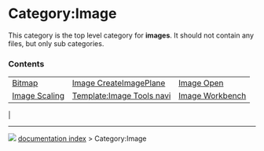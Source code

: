 # Category:Image
This category is the top level category for **images**. It should not contain any files, but only sub categories.

### Contents

|     |     |     |
| --- | --- | --- |
| [Bitmap](Bitmap.md) | [Image CreateImagePlane](Image_CreateImagePlane.md) | [Image Open](Image_Open.md) |
| [Image Scaling](Image_Scaling.md) | [Template:Image Tools navi](Template_Image_Tools_navi.md) | [Image Workbench](Image_Workbench.md) |
|



---
![](images/Right_arrow.png) [documentation index](../README.md) > Category:Image
